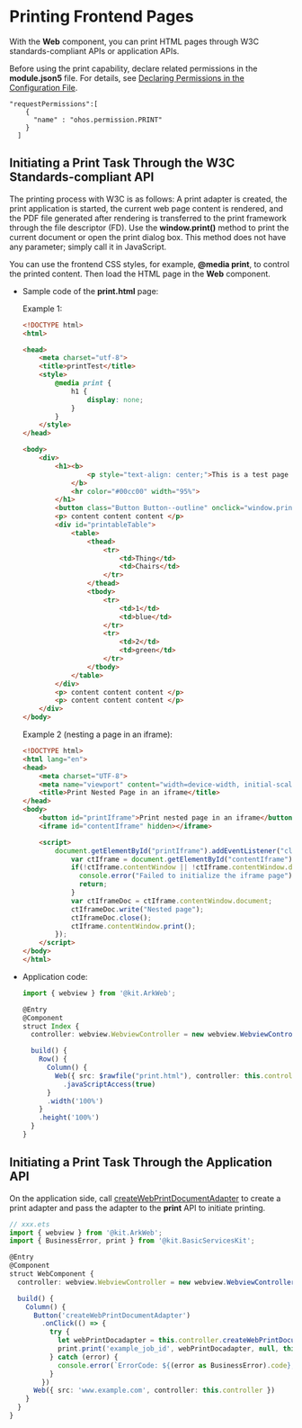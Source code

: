 # Printing Frontend Pages
<!--Kit: ArkWeb-->
<!--Subsystem: Web-->
<!--Owner: @zhang-yinglie-->
<!--Designer: @handyohos-->
<!--Tester: @ghiker-->
<!--Adviser: @HelloCrease-->

With the **Web** component, you can print HTML pages through W3C standards-compliant APIs or application APIs.

Before using the print capability, declare related permissions in the **module.json5** file. For details, see [Declaring Permissions in the Configuration File](../security/AccessToken/declare-permissions.md#declaring-permissions-in-the-configuration-file).

  ```
  "requestPermissions":[
      {
        "name" : "ohos.permission.PRINT"
      }
    ]
  ```

## Initiating a Print Task Through the W3C Standards-compliant API
The printing process with W3C is as follows: A print adapter is created, the print application is started, the current web page content is rendered, and the PDF file generated after rendering is transferred to the print framework through the file descriptor (FD). Use the **window.print()** method to print the current document or open the print dialog box. This method does not have any parameter; simply call it in JavaScript.

You can use the frontend CSS styles, for example, **@media print**, to control the printed content. Then load the HTML page in the **Web** component.

- Sample code of the **print.html** page:

  Example 1:

  ```html
  <!DOCTYPE html>
  <html>

  <head>
      <meta charset="utf-8">
      <title>printTest</title>
      <style>
          @media print {
              h1 {
                  display: none;
              }
          }
      </style>
  </head>

  <body>
      <div>
          <h1><b>
                  <p style="text-align: center;">This is a test page for printing</p>
              </b>
              <hr color="#00cc00" width="95%">
          </h1>
          <button class="Button Button--outline" onclick="window.print();">Print</button>
          <p> content content content </p>
          <div id="printableTable">
              <table>
                  <thead>
                      <tr>
                          <td>Thing</td>
                          <td>Chairs</td>
                      </tr>
                  </thead>
                  <tbody>
                      <tr>
                          <td>1</td>
                          <td>blue</td>
                      </tr>
                      <tr>
                          <td>2</td>
                          <td>green</td>
                      </tr>
                  </tbody>
              </table>
          </div>
          <p> content content content </p>
          <p> content content content </p>
      </div>
  </body>
  ```
  
  Example 2 (nesting a page in an iframe):


  ```html
  <!DOCTYPE html>
  <html lang="en">
  <head>
      <meta charset="UTF-8">
      <meta name="viewport" content="width=device-width, initial-scale=1.0">
      <title>Print Nested Page in an iframe</title>
  </head>
  <body>
      <button id="printIframe">Print nested page in an iframe</button>
      <iframe id="contentIframe" hidden></iframe>

      <script>
          document.getElementById("printIframe").addEventListener("click", () => {
              var ctIframe = document.getElementById("contentIframe");
              if(!ctIframe.contentWindow || !ctIframe.contentWindow.document) {
                console.error("Failed to initialize the iframe page");
                return;
              }
              var ctIframeDoc = ctIframe.contentWindow.document;
              ctIframeDoc.write("Nested page");
              ctIframeDoc.close();
              ctIframe.contentWindow.print();
          });
      </script>
  </body>
  </html>
  ```

- Application code:

  ```ts
  import { webview } from '@kit.ArkWeb';

  @Entry
  @Component
  struct Index {
    controller: webview.WebviewController = new webview.WebviewController();

    build() {
      Row() {
        Column() {
          Web({ src: $rawfile("print.html"), controller: this.controller })
            .javaScriptAccess(true)
        }
        .width('100%')
      }
      .height('100%')
    }
  }
  ```

## Initiating a Print Task Through the Application API
On the application side, call [createWebPrintDocumentAdapter](../reference/apis-arkweb/arkts-apis-webview-WebviewController.md#createwebprintdocumentadapter11) to create a print adapter and pass the adapter to the **print** API to initiate printing.

```ts
// xxx.ets
import { webview } from '@kit.ArkWeb';
import { BusinessError, print } from '@kit.BasicServicesKit';

@Entry
@Component
struct WebComponent {
  controller: webview.WebviewController = new webview.WebviewController();

  build() {
    Column() {
      Button('createWebPrintDocumentAdapter')
        .onClick(() => {
          try {
            let webPrintDocadapter = this.controller.createWebPrintDocumentAdapter('example.pdf');
            print.print('example_job_id', webPrintDocadapter, null, this.getUIContext().getHostContext());
          } catch (error) {
            console.error(`ErrorCode: ${(error as BusinessError).code},  Message: ${(error as BusinessError).message}`);
          }
        })
      Web({ src: 'www.example.com', controller: this.controller })
    }
  }
}
```
